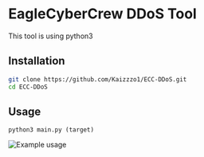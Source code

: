 # EagleCyberCrew DDoS Tool 
This tool is using python3
## Installation



```bash
git clone https://github.com/Kaizzzo1/ECC-DDoS.git
cd ECC-DDoS
```

## Usage

```
python3 main.py (target)
```
![Example usage](https://i.imgur.com/lLdC5m6.png "Example usage")
